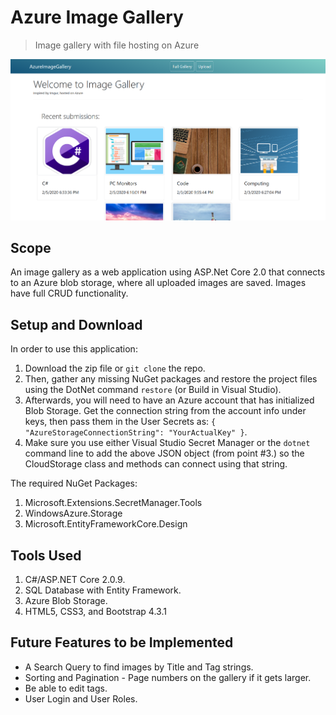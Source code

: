 # Azure Image Gallery

> Image gallery with file hosting on Azure

![Screenshot](resources/ImageGallery.png)

## Scope

An image gallery as a web application using ASP.Net Core 2.0 that connects to an Azure blob storage, where all uploaded images are saved. Images have full CRUD functionality.

## Setup and Download

In order to use this application:

1. Download the zip file or `git clone` the repo.
2. Then, gather any missing NuGet packages and restore the project files using the DotNet command `restore` (or Build in Visual Studio).
3. Afterwards, you will need to have an Azure account that has initialized Blob Storage. Get the connection string from the account info under keys, then pass them in the User Secrets as:
`{ "AzureStorageConnectionString": "YourActualKey" }`.
4. Make sure you use either Visual Studio Secret Manager or the `dotnet` command line to add the above JSON object (from point #3.) so the CloudStorage class and methods can connect using that string.

The required NuGet Packages:

1. Microsoft.Extensions.SecretManager.Tools
2. WindowsAzure.Storage
3. Microsoft.EntityFrameworkCore.Design

## Tools Used

1. C#/ASP.NET Core 2.0.9.
2. SQL Database with Entity Framework.
3. Azure Blob Storage.
4. HTML5, CSS3, and Bootstrap 4.3.1

## Future Features to be Implemented

- A Search Query to find images by Title and Tag strings.
- Sorting and Pagination - Page numbers on the gallery if it gets larger.
- Be able to edit tags.
- User Login and User Roles.
